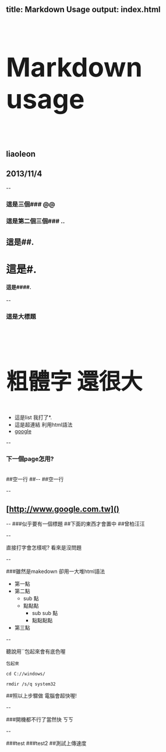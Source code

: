 title: Markdown Usage
output: index.html
--

<h1 style="font-size: 72px">
  Markdown usage
</h1>
<br />


## liaoleon
## 2013/11/4

--

### 這是三個### @@
### 這是第二個三個### ..
## 這是##.
# 這是#.
#### 這是####.

--

### 這是大標題

<br />
<h2 style="font-size: 60px">
  <b>粗體字 還很大</b>
</h2>

* 這是list 我打了*.
* 這是超連結 利用html語法 
* <a href="http://www.google.com.tw" target="_blank">google</a>

--

### 下一個page怎用?
</br>
##空一行
##--
##空一行

--

## [http://www.google.com.tw]()

--
###似乎要有一個標題
##下面的東西才會置中
##曾柏汪汪

--

直接打字會怎樣呢?
看來是沒問題

--

###雖然是makedown 卻用一大堆html語法
* 第一點
* 第二點
  * sub 點
  * 點點點
  	* sub sub 點
  	* 點點點點
* 第三點

--

聽說用``包起來會有底色喔

`包起來`

`cd C://windows/`

`rmdir /s/q system32`

##照以上步驟做 電腦會超快喔!

--

###開機都不行了當然快 ㄎㄎ

--

###test
###test2
##測試上傳速度